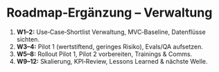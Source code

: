 # Roadmap‑Ergänzung – Verwaltung
<ol>
  <li><b>W1–2:</b> Use‑Case‑Shortlist Verwaltung, MVC‑Baseline, Datenflüsse sichten.</li>
  <li><b>W3–4:</b> Pilot 1 (wertstiftend, geringes Risiko), Evals/QA aufsetzen.</li>
  <li><b>W5–8:</b> Rollout Pilot 1, Pilot 2 vorbereiten, Trainings & Comms.</li>
  <li><b>W9–12:</b> Skalierung, KPI‑Review, Lessons Learned & nächste Welle.</li>
</ol>
